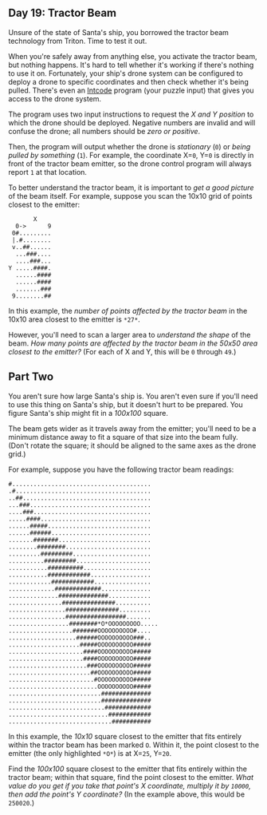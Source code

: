 Day 19: Tractor Beam
--------------------

Unsure of the state of Santa's ship, you borrowed the tractor beam technology from Triton. Time to test it out.


When you're safely away from anything else, you activate the tractor beam, but nothing happens. It's hard to tell whether it's working if there's nothing to use it on. Fortunately, your ship's drone system can be configured to deploy a drone to specific coordinates and then check whether it's being pulled. There's even an [Intcode](9) program (your puzzle input) that gives you access to the drone system.


The program uses two input instructions to request the *X and Y position* to which the drone should be deployed. Negative numbers are invalid and will confuse the drone; all numbers should be *zero or positive*.


Then, the program will output whether the drone is *stationary* (`0`) or *being pulled by something* (`1`). For example, the coordinate X=`0`, Y=`0` is directly in front of the tractor beam emitter, so the drone control program will always report `1` at that location.


To better understand the tractor beam, it is important to *get a good picture* of the beam itself. For example, suppose you scan the 10x10 grid of points closest to the emitter:



```
       X
  0->      9
 0#.........
 |.#........
 v..##......
  ...###....
  ....###...
Y .....####.
  ......####
  ......####
  .......###
 9........##

```

In this example, the *number of points affected by the tractor beam* in the 10x10 area closest to the emitter is `*27*`.


However, you'll need to scan a larger area to *understand the shape* of the beam. *How many points are affected by the tractor beam in the 50x50 area closest to the emitter?* (For each of X and Y, this will be `0` through `49`.)


Part Two
--------

You aren't sure how large Santa's ship is. You aren't even sure if you'll need to use this thing on Santa's ship, but it doesn't hurt to be prepared. You figure Santa's ship might fit in a *100x100* square.


The beam gets wider as it travels away from the emitter; you'll need to be a minimum distance away to fit a square of that size into the beam fully. (Don't rotate the square; it should be aligned to the same axes as the drone grid.)


For example, suppose you have the following tractor beam readings:



```
#.......................................
.#......................................
..##....................................
...###..................................
....###.................................
.....####...............................
......#####.............................
......######............................
.......#######..........................
........########........................
.........#########......................
..........#########.....................
...........##########...................
...........############.................
............############................
.............#############..............
..............##############............
...............###############..........
................###############.........
................#################.......
.................########*O*OOOOOOOOO.....
..................#######OOOOOOOOOO#....
...................######OOOOOOOOOO###..
....................#####OOOOOOOOOO#####
.....................####OOOOOOOOOO#####
.....................####OOOOOOOOOO#####
......................###OOOOOOOOOO#####
.......................##OOOOOOOOOO#####
........................#OOOOOOOOOO#####
.........................OOOOOOOOOO#####
..........................##############
..........................##############
...........................#############
............................############
.............................###########

```

In this example, the *10x10* square closest to the emitter that fits entirely within the tractor beam has been marked `O`. Within it, the point closest to the emitter (the only highlighted `*O*`) is at X=`25`, Y=`20`.


Find the *100x100* square closest to the emitter that fits entirely within the tractor beam; within that square, find the point closest to the emitter. *What value do you get if you take that point's X coordinate, multiply it by `10000`, then add the point's Y coordinate?* (In the example above, this would be `250020`.)


